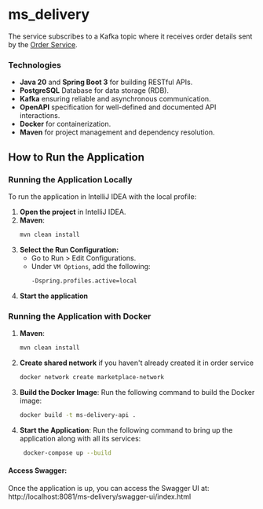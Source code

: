 # ms_delivery

The service subscribes to a Kafka topic where it receives order details sent by the [Order Service](https://github.com/SvetlanaVys/ms_order).

### Technologies
* **Java 20** and **Spring Boot 3** for building RESTful APIs.
* **PostgreSQL** Database for data storage (RDB).
* **Kafka** ensuring reliable and asynchronous communication.
* **OpenAPI** specification for well-defined and documented API interactions.
* **Docker** for containerization.
* **Maven** for project management and dependency resolution.

## How to Run the Application


### Running the Application Locally

To run the application in IntelliJ IDEA with the local profile:

1. **Open the project** in IntelliJ IDEA.
2. **Maven**:
   ```bash
   mvn clean install
3. **Select the Run Configuration:**
   - Go to Run > Edit Configurations.
   - Under `VM Options`, add the following:
     ```bash
     -Dspring.profiles.active=local

4. **Start the application**

### Running the Application with Docker

1. **Maven**:
   ```bash
   mvn clean install

2. **Create shared network** if you haven't already created it in order service
   ```bash
   docker network create marketplace-network

3. **Build the Docker Image**:
   Run the following command to build the Docker image:
   ```bash
   docker build -t ms-delivery-api .

4. **Start the Application**:
   Run the following command to bring up the application along with all its services:
   ```bash
    docker-compose up --build

#### Access Swagger:
   Once the application is up, you can access the Swagger UI at: <br />
   http://localhost:8081/ms-delivery/swagger-ui/index.html
